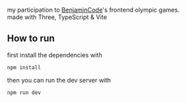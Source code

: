 my participation to [BenjaminCode](https://x.com/benjamincode/status/1819034740684456349)'s frontend olympic games.\
made with Three, TypeScript & Vite 

## How to run

first install the dependencies with

`npm install`

then you can run the dev server with

`npm run dev`